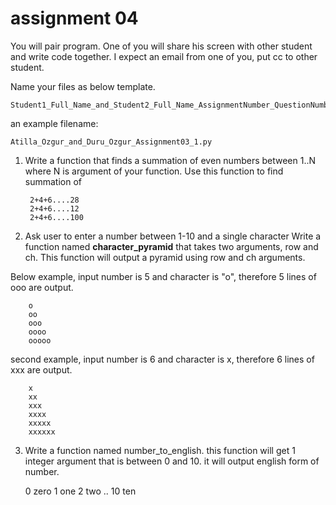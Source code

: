# assignment 04

You will pair program.
One of you will share his screen with other student and write code together.
I expect an email from one of you, put cc to other student.

Name your files as below template.

	Student1_Full_Name_and_Student2_Full_Name_AssignmentNumber_QuestionNumber.py

an example filename: 

	Atilla_Ozgur_and_Duru_Ozgur_Assignment03_1.py




1. Write a function that finds a summation of even numbers between 1..N where N is argument of your function.
Use this function to find summation of

		2+4+6....28
		2+4+6....12
		2+4+6....100




2. Ask user to enter a number  between 1-10 and a single character 
Write a function named **character_pyramid**	 that takes two arguments, row and ch.
This function will output a pyramid using row and ch arguments.

Below example, input number is 5 and character is "o", therefore 5 lines of ooo are output.

		o
		oo
		ooo
		oooo
		ooooo 

second example, input number is 6 and character is x, therefore 6 lines of xxx are output.

		x
		xx
		xxx
		xxxx
		xxxxx 
		xxxxxx

3. Write a function named number_to_english.
this  function will get 1 integer argument that is between 0 and 10. 
it will output english form of number.

	0 zero
	1 one
	2 two
	..
	10 ten
